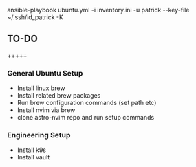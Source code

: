 ansible-playbook ubuntu.yml -i inventory.ini -u patrick --key-file ~/.ssh/id_patrick -K

## TO-DO
+++++

### General Ubuntu Setup
* Install linux brew
* Install related brew packages
* Run brew configuration commands (set path etc)
* Install nvim via brew
* clone astro-nvim repo and run setup commands

### Engineering Setup
* Install k9s
* Install vault

